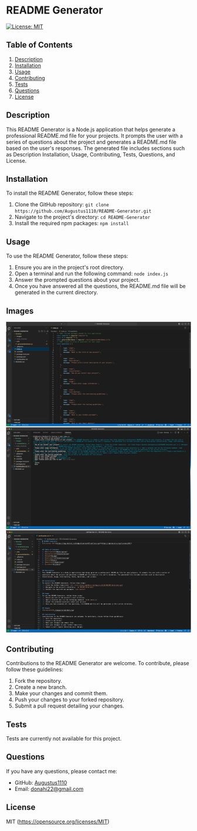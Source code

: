 # README Generator
[![License: MIT](https://img.shields.io/badge/License-MIT-yellow.svg)](https://opensource.org/licenses/MIT)


## Table of Contents
1. [Description](#description)
2. [Installation](#installation)
3. [Usage](#usage)
4. [Contributing](#contributing)
5. [Tests](#tests)
6. [Questions](#questions)
7. [License](#license)


## Description
This README Generator is a Node.js application that helps generate a professional README.md file for your projects. It prompts the user with a series of 
questions about the project and generates a README.md file based on the user's responses. The generated file includes sections such as Description 
Installation, Usage, Contributing, Tests, Questions, and License.

## Installation
To install the README Generator, follow these steps:
 1. Clone the GitHub repository: `git clone https://github.com/Augustus1110/README-Generator.git`
 2. Navigate to the project's directory: `cd README-Generator`
 3. Install the required npm packages: `npm install`

## Usage
To use the README Generator, follow these steps:
 1. Ensure you are in the project's root directory.
 2. Open a terminal and run the following command: `node index.js`
 3. Answer the prompted questions about your project.
 4. Once you have answered all the questions, the README.md file will be generated in the current directory.

## Images
![Screenshot](./Develop/images/index-js.png)
![Screenshot](./Develop/images/prompts.png)
![Screenshot](./Develop/images/readme.png)

## Contributing
Contributions to the README Generator are welcome. To contribute, please follow these guidelines:
 1. Fork the repository.
 2. Create a new branch.
 3. Make your changes and commit them.
 4. Push your changes to your forked repository.
 5. Submit a pull request detailing your changes.

## Tests
Tests are currently not available for this project.

## Questions
If you have any questions, please contact me:

- GitHub: [Augustus1110](https://github.com/Augustus1110)
- Email: donahi22@gmail.com

## License
MIT
(https://opensource.org/licenses/MIT)
